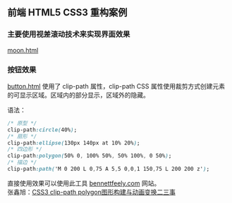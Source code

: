 ## 前端 HTML5 CSS3 重构案例
### 主要使用视差滚动技术来实现界面效果<br/>
[moon.html]("./src/moon.html")

### 按钮效果
[button.html]("./src/button.html")
使用了 clip-path 属性，clip-path CSS 属性使用裁剪方式创建元素的可显示区域。区域内的部分显示，区域外的隐藏。

语法：
```css
/* 原型 */
clip-path:circle(40%);
/* 扇形 */
clip-path:ellipse(130px 140px at 10% 20%);
/* 四边形 */
clip-path:polygon(50% 0, 100% 50%, 50% 100%, 0 50%);
/* 描边 */
clip-path:path('M 0 200 L 0,75 A 5,5 0,0,1 150,75 L 200 200 z');
```
直接使用效果可以使用此工具 [bennettfeely.com]("https://bennettfeely.com/clippy/") 网站。<br/>
张鑫旭：[CSS3 clip-path polygon图形构建与动画变换二三事]("https://www.zhangxinxu.com/wordpress/2015/03/css3-clip-path-polygon-shape-transition-animation/")